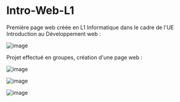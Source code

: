 # Intro-Web-L1
Première page web créée en L1 Informatique dans le cadre de l'UE Introduction au Développement web : 

![image](https://user-images.githubusercontent.com/90969081/168388050-015608d6-6590-40eb-8ca5-34ed42e316df.png)

Projet effectué en groupes, création d'une page web :

![image](https://user-images.githubusercontent.com/90969081/168389187-d6d5df2f-b626-4425-a855-cc913392e51f.png)


![image](https://user-images.githubusercontent.com/90969081/168389247-f6bae72b-a949-407f-b3f8-8c1b2b10813b.png)


![image](https://user-images.githubusercontent.com/90969081/168389346-d72a57e6-f75c-4313-9ad7-b3ec9585fc14.png)



